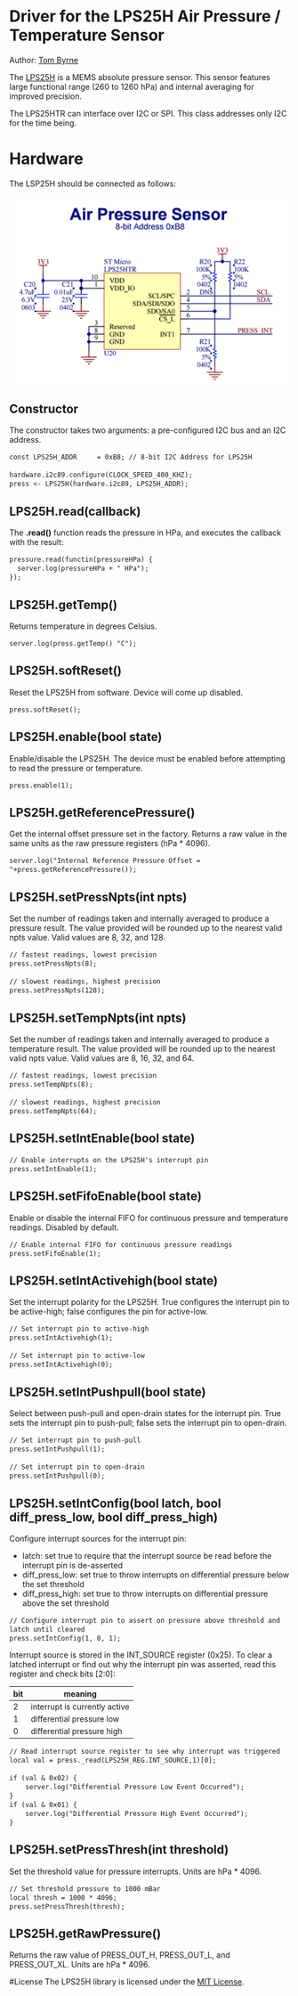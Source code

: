 Driver for the LPS25H Air Pressure / Temperature Sensor
===================================

Author: [Tom Byrne](https://github.com/ersatzavian/)

The [LPS25H](http://www.st.com/web/en/resource/technical/document/datasheet/DM00066332.pdf) is a MEMS absolute pressure sensor. This sensor features large functional range (260 to 1260 hPa) and internal averaging for improved precision.

The LPS25HTR can interface over I2C or SPI. This class addresses only I2C for the time being.

# Hardware
The LSP25H should be connected as follows:

![LPS25H Circuit](./circuit.png)


## Constructor
The constructor takes two arguments: a pre-configured I2C bus and an I2C address.

```
const LPS25H_ADDR     = 0xB8; // 8-bit I2C Address for LPS25H

hardware.i2c89.configure(CLOCK_SPEED_400_KHZ);
press <- LPS25H(hardware.i2c89, LPS25H_ADDR);

```

## LPS25H.read(callback)
The **.read()** function reads the pressure in HPa, and executes the callback with the result:

```
pressure.read(functin(pressureHPa) {
  server.log(pressureHPa + " HPa");
});
```

## LPS25H.getTemp()
Returns temperature in degrees Celsius.

```
server.log(press.getTemp() "C");
```

## LPS25H.softReset()
Reset the LPS25H from software. Device will come up disabled.

```
press.softReset();
```

## LPS25H.enable(bool state)
Enable/disable the LPS25H. The device must be enabled before attempting to read the pressure or temperature.

```
press.enable(1);
```

## LPS25H.getReferencePressure()
Get the internal offset pressure set in the factory. Returns a raw value in the same units as the raw pressure registers (hPa * 4096).

```
server.log("Internal Reference Pressure Offset = "+press.getReferencePressure());
```

## LPS25H.setPressNpts(int npts)
Set the number of readings taken and internally averaged to produce a pressure result. The value provided will be rounded up to the nearest valid npts value. Valid values are 8, 32, and 128.

```
// fastest readings, lowest precision
press.setPressNpts(8);

// slowest readings, highest precision
press.setPressNpts(128);
```

## LPS25H.setTempNpts(int npts)
Set the number of readings taken and internally averaged to produce a temperature result. The value provided will be rounded up to the nearest valid npts value. Valid values are 8, 16, 32, and 64.

```
// fastest readings, lowest precision
press.setTempNpts(8);

// slowest readings, highest precision
press.setTempNpts(64);
```

## LPS25H.setIntEnable(bool state)

```
// Enable interrupts on the LPS25H's interrupt pin
press.setIntEnable(1);
```

## LPS25H.setFifoEnable(bool state)
Enable or disable the internal FIFO for continuous pressure and temperature readings. Disabled by default.

```
// Enable internal FIFO for continuous pressure readings
press.setFifoEnable(1);
```

## LPS25H.setIntActivehigh(bool state)
Set the interrupt polarity for the LPS25H. True configures the interrupt pin to be active-high; false configures the pin for active-low.

```
// Set interrupt pin to active-high
press.setIntActivehigh(1);

// Set interrupt pin to active-low
press.setIntActivehigh(0);
```

## LPS25H.setIntPushpull(bool state)
Select between push-pull and open-drain states for the interrupt pin. True sets the interrupt pin to push-pull; false sets the interrupt pin to open-drain.

```
// Set interrupt pin to push-pull
press.setIntPushpull(1);

// Set interrupt pin to open-drain
press.setIntPushpull(0);
```

## LPS25H.setIntConfig(bool latch, bool diff_press_low, bool diff_press_high)
Configure interrupt sources for the interrupt pin:

* latch: set true to require that the interrupt source be read before the interrupt pin is de-asserted
* diff_press_low: set true to throw interrupts on differential pressure below the set threshold
* diff_press_high: set true to throw interrupts on differential pressure above the set threshold

```
// Configure interrupt pin to assert on pressure above threshold and latch until cleared
press.setIntConfig(1, 0, 1);
```
Interrupt source is stored in the INT_SOURCE register (0x25). To clear a latched interrupt or find out why the interrupt pin was asserted, read this register and check bits [2:0]:

| bit | meaning |
| --- | ------- |
| 2 | interrupt is currently active |
| 1 | differential pressure low |
| 0 | differential pressure high |

```
// Read interrupt source register to see why interrupt was triggered
local val = press._read(LPS25H_REG.INT_SOURCE,1)[0];

if (val & 0x02) {
	server.log("Differential Pressure Low Event Occurred");
}
if (val & 0x01) {
	server.log("Differential Pressure High Event Occurred");
}
```

## LPS25H.setPressThresh(int threshold)
Set the threshold value for pressure interrupts. Units are hPa * 4096.

```
// Set threshold pressure to 1000 mBar
local thresh = 1000 * 4096;
press.setPressThresh(thresh);
```

## LPS25H.getRawPressure()
Returns the raw value of PRESS_OUT_H, PRESS_OUT_L, and PRESS_OUT_XL. Units are hPa * 4096.


#License
The LPS25H library is licensed under the [MIT License](./LICENSE).
